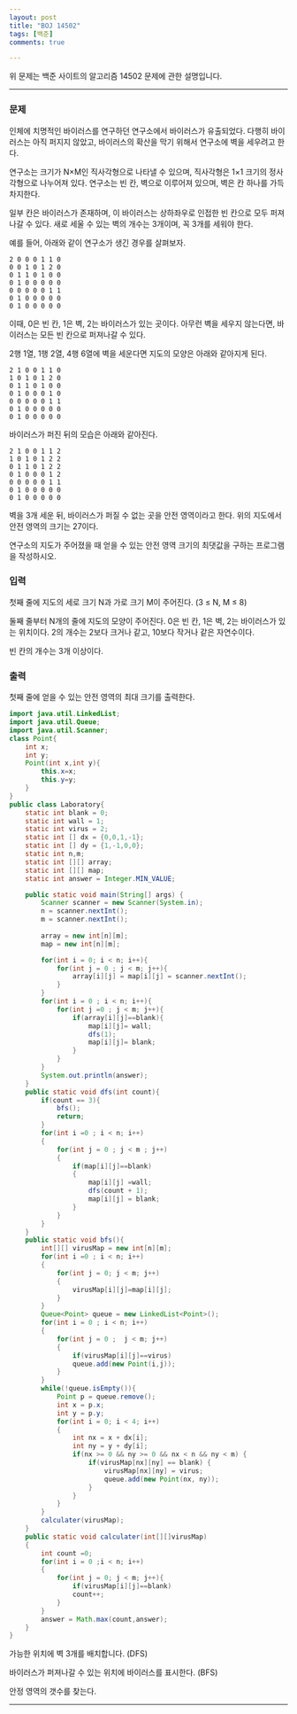 ```yaml
---
layout: post
title: "BOJ 14502"
tags: [백준]
comments: true

---
```


위 문제는 백준 사이트의 알고리즘 14502 문제에 관한 설명입니다.<br>

---

### 문제

인체에 치명적인 바이러스를 연구하던 연구소에서 바이러스가 유출되었다. 다행히 바이러스는 아직 퍼지지 않았고, 바이러스의 확산을 막기 위해서 연구소에 벽을 세우려고 한다.

연구소는 크기가 N×M인 직사각형으로 나타낼 수 있으며, 직사각형은 1×1 크기의 정사각형으로 나누어져 있다. 연구소는 빈 칸, 벽으로 이루어져 있으며, 벽은 칸 하나를 가득 차지한다. 

일부 칸은 바이러스가 존재하며, 이 바이러스는 상하좌우로 인접한 빈 칸으로 모두 퍼져나갈 수 있다. 새로 세울 수 있는 벽의 개수는 3개이며, 꼭 3개를 세워야 한다.

예를 들어, 아래와 같이 연구소가 생긴 경우를 살펴보자.

```
2 0 0 0 1 1 0
0 0 1 0 1 2 0
0 1 1 0 1 0 0
0 1 0 0 0 0 0
0 0 0 0 0 1 1
0 1 0 0 0 0 0
0 1 0 0 0 0 0
```
이때, 0은 빈 칸, 1은 벽, 2는 바이러스가 있는 곳이다. 아무런 벽을 세우지 않는다면, 바이러스는 모든 빈 칸으로 퍼져나갈 수 있다.

2행 1열, 1행 2열, 4행 6열에 벽을 세운다면 지도의 모양은 아래와 같아지게 된다.
```
2 1 0 0 1 1 0
1 0 1 0 1 2 0
0 1 1 0 1 0 0
0 1 0 0 0 1 0
0 0 0 0 0 1 1
0 1 0 0 0 0 0
0 1 0 0 0 0 0
```
바이러스가 퍼진 뒤의 모습은 아래와 같아진다.
```
2 1 0 0 1 1 2
1 0 1 0 1 2 2
0 1 1 0 1 2 2
0 1 0 0 0 1 2
0 0 0 0 0 1 1
0 1 0 0 0 0 0
0 1 0 0 0 0 0
```
벽을 3개 세운 뒤, 바이러스가 퍼질 수 없는 곳을 안전 영역이라고 한다. 위의 지도에서 안전 영역의 크기는 27이다.

연구소의 지도가 주어졌을 때 얻을 수 있는 안전 영역 크기의 최댓값을 구하는 프로그램을 작성하시오.

### 입력

첫째 줄에 지도의 세로 크기 N과 가로 크기 M이 주어진다. (3 ≤ N, M ≤ 8)

둘째 줄부터 N개의 줄에 지도의 모양이 주어진다. 0은 빈 칸, 1은 벽, 2는 바이러스가 있는 위치이다. 2의 개수는 2보다 크거나 같고, 10보다 작거나 같은 자연수이다.

빈 칸의 개수는 3개 이상이다.

### 출력

첫째 줄에 얻을 수 있는 안전 영역의 최대 크기를 출력한다.

```java
import java.util.LinkedList;
import java.util.Queue;
import java.util.Scanner;
class Point{
    int x;
    int y;
    Point(int x,int y){
        this.x=x;
        this.y=y;
    }
}
public class Laboratory{
    static int blank = 0;
    static int wall = 1;
    static int virus = 2;
    static int [] dx = {0,0,1,-1};
    static int [] dy = {1,-1,0,0};
    static int n,m;
    static int [][] array;
    static int [][] map;
    static int answer = Integer.MIN_VALUE;

    public static void main(String[] args) {
        Scanner scanner = new Scanner(System.in);
        n = scanner.nextInt();
        m = scanner.nextInt();
        
        array = new int[n][m];
        map = new int[n][m];

        for(int i = 0; i < n; i++){
            for(int j = 0 ; j < m; j++){
                array[i][j] = map[i][j] = scanner.nextInt();
            }
        }
        for(int i = 0 ; i < n; i++){
            for(int j =0 ; j < m; j++){
                if(array[i][j]==blank){
                    map[i][j]= wall;
                    dfs(1);
                    map[i][j]= blank;
                }
            }
        }
        System.out.println(answer);
    }
    public static void dfs(int count){
        if(count == 3){
            bfs();
            return;
        }
        for(int i =0 ; i < n; i++)
        {
            for(int j = 0 ; j < m ; j++)
            {
                if(map[i][j]==blank)
                {
                    map[i][j] =wall;
                    dfs(count + 1);
                    map[i][j] = blank;
                }
            }
        }
    }
    public static void bfs(){
        int[][] virusMap = new int[n][m];
        for(int i =0 ; i < n; i++)
        {
            for(int j = 0; j < m; j++)
            {
                virusMap[i][j]=map[i][j];
            }
        }
        Queue<Point> queue = new LinkedList<Point>();
        for(int i = 0 ; i < n; i++)
        {
            for(int j = 0 ;  j < m; j++)
            {
                if(virusMap[i][j]==virus)
                queue.add(new Point(i,j));
            }
        }
        while(!queue.isEmpty()){
            Point p = queue.remove();
            int x = p.x;
            int y = p.y;
            for(int i = 0; i < 4; i++)
            {
                int nx = x + dx[i];
                int ny = y + dy[i];
                if(nx >= 0 && ny >= 0 && nx < n && ny < m) {
                    if(virusMap[nx][ny] == blank) {
                        virusMap[nx][ny] = virus;
                        queue.add(new Point(nx, ny));
                    }
                }
            }
        }
        calculater(virusMap);
    }
    public static void calculater(int[][]virusMap)
    {
        int count =0;
        for(int i = 0 ;i < n; i++)
        {
            for(int j = 0; j < m; j++){
                if(virusMap[i][j]==blank)
                count++;
            }
        }
        answer = Math.max(count,answer);
    }
}


```

가능한 위치에 벽 3개를 배치합니다. (DFS)

바이러스가 퍼져나갈 수 있는 위치에 바이러스를 표시한다. (BFS)

안정 영역의 갯수를 찾는다.

<a href="https://www.acmicpc.net/problem/14502"></a>

---
